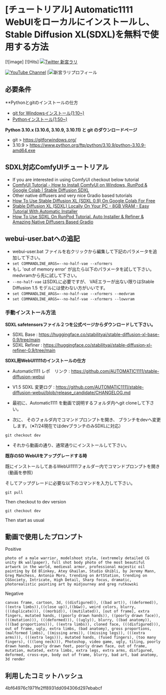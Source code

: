 # [チュートリアル] Automatic1111 WebUIをローカルにインストールし、Stable Diffusion XL(SDXL)を無料で使用する方法

[![image] [![Hits] [![Twitter 新宮ラリ](https://img.shields.io/badge/Twitter-Follow%20Me-1DA1F2?style=for-the-badge&logo=twitter&logoColor=white)](https://twitter.com/aisinguularity)

[![YouTube Channel](https://img.shields.io/badge/YouTube-SECourses-C50C0C?style=for-the-badge&logo=youtube)](https://www.youtube.com/@aisinguularity) [![新宮ラリプロフィール](https://www.beacons.ai/shingulari/) 

## 必要条件

**Pythonとgitのインストールの仕方
* [git for Windowsインストール(1:10~)](https://youtu.be/nJCwnd3QFX0?t=70)
* [Pythonインストール(1:50~)](https://youtu.be/nJCwnd3QFX0?t=110)


**Python 3.10.x (3.10.6, 3.10.9, 3.10.11) と git のダウンロードページ**
* git > https://gitforwindows.org/
* 3.10.9 > https://www.python.org/ftp/python/3.10.9/python-3.10.9-amd64.exe


## SDXL対応ComfyUIチュートリアル
* If you are interested in using ComfyUI checkout below tutorial
* [ComfyUI Tutorial - How to Install ComfyUI on Windows, RunPod & Google Colab | Stable Diffusion SDXL](https://youtu.be/FnMHbhvWUhE)
* Other native diffusers and very nice Gradio based tutorials
* [How To Use Stable Diffusion XL (SDXL 0.9) On Google Colab For Free](https://youtu.be/s2MQqmv6yAg)
* [Stable Diffusion XL (SDXL) Locally On Your PC - 8GB VRAM - Easy Tutorial With Automatic Installer](https://youtu.be/__7VNmnn5iU)
* [How To Use SDXL On RunPod Tutorial. Auto Installer & Refiner & Amazing Native Diffusers Based Gradio](https://youtu.be/gTdPRm-R-14)

## webui-user.batへの追記

* webui-user.bat ファイルを右クリックから編集して下記のパラメータを追加して下さい。
* ```set COMMANDLINE_ARGS=--no-half-vae --xformers```
* もし 'out of memory error' が出たら以下のパラメータを試して下さい。medvramから先に試して下さい。
* ```--no-half-vae``` はSDXLに必要ですが、 VAEエラーが出ない限りはStable Diffusion 1.5 モデルには使わない方がいいです。
* ```set COMMANDLINE_ARGS=--no-half-vae --xformers --medvram```
* ```set COMMANDLINE_ARGS=--no-half-vae --xformers --lowvram```

### 手動インストール方法

**SDXL safetensorsファイル２つを公式ページからダウンロードして下さい。**
* SDXL Base : https://huggingface.co/stabilityai/stable-diffusion-xl-base-0.9/tree/main
* SDXL Refiner : https://huggingface.co/stabilityai/stable-diffusion-xl-refiner-0.9/tree/main

**SDXL用WebUI1111のインストールの仕方**

* Automatic1111 レポ　リンク : https://github.com/AUTOMATIC1111/stable-diffusion-webui
* V1.5 SDXL 変更ログ : https://github.com/AUTOMATIC1111/stable-diffusion-webui/blob/release_candidate/CHANGELOG.md

* 最初に、Automatic1111 を動画で説明するフォルダ内へgit cloneして下さい。

* 次に、 そのフォルダ内でコマンドプロンプトを開き、 ブランチをdevへ変更します。（※7/24現在ではdevブランチのみSDXLに対応）
```
git checkout dev
```

* それから動画の通り、通常通りにインストールして下さい。

**既存のSD WebUIをアップグレードする時**

既にインストールしてあるWebUI1111フォルダー内でコマンドプロンプトを開き（動画を参照）

そしてアップグレードに必要な以下のコマンドを入力して下さい。 

```
git pull
```

Then checkout to dev version

```
git checkout dev
```

Then start as usual


## 動画で使用したプロンプト

Positive
```
photo of a male warrior, modelshoot style, (extremely detailed CG unity 8k wallpaper), full shot body photo of the most beautiful artwork in the world, medieval armor, professional majestic oil painting by Ed Blinkey, Atey Ghailan, Studio Ghibli, by Jeremy Mann, Greg Manchess, Antonio Moro, trending on ArtStation, trending on CGSociety, Intricate, High Detail, Sharp focus, dramatic, photorealistic painting art by midjourney and greg rutkowski
```

Negative
```
canvas frame, cartoon, 3d, ((disfigured)), ((bad art)), ((deformed)),((extra limbs)),((close up)),((b&w)), weird colors, blurry, (((duplicate))), ((morbid)), ((mutilated)), [out of frame], extra fingers, mutated hands, ((poorly drawn hands)), ((poorly drawn face)), (((mutation))), (((deformed))), ((ugly)), blurry, ((bad anatomy)), (((bad proportions))), ((extra limbs)), cloned face, (((disfigured))), out of frame, ugly, extra limbs, (bad anatomy), gross proportions, (malformed limbs), ((missing arms)), ((missing legs)), (((extra arms))), (((extra legs))), mutated hands, (fused fingers), (too many fingers), (((long neck))), Photoshop, video game, ugly, tiling, poorly drawn hands, poorly drawn feet, poorly drawn face, out of frame, mutation, mutated, extra limbs, extra legs, extra arms, disfigured, deformed, cross-eye, body out of frame, blurry, bad art, bad anatomy, 3d render
```

## 利用したコミットハッシュ 

4bf64976c1971fe2ff8931dd094306d297ebabcf



